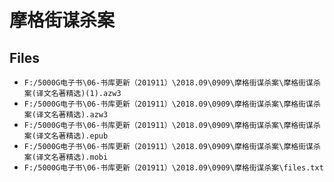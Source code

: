 # 摩格街谋杀案

## Files

- `F:/5000G电子书\06-书库更新（201911）\2018.09\0909\摩格街谋杀案\摩格街谋杀案(译文名著精选)(1).azw3`
- `F:/5000G电子书\06-书库更新（201911）\2018.09\0909\摩格街谋杀案\摩格街谋杀案(译文名著精选).azw3`
- `F:/5000G电子书\06-书库更新（201911）\2018.09\0909\摩格街谋杀案\摩格街谋杀案(译文名著精选).epub`
- `F:/5000G电子书\06-书库更新（201911）\2018.09\0909\摩格街谋杀案\摩格街谋杀案(译文名著精选).mobi`
- `F:/5000G电子书\06-书库更新（201911）\2018.09\0909\摩格街谋杀案\files.txt`
